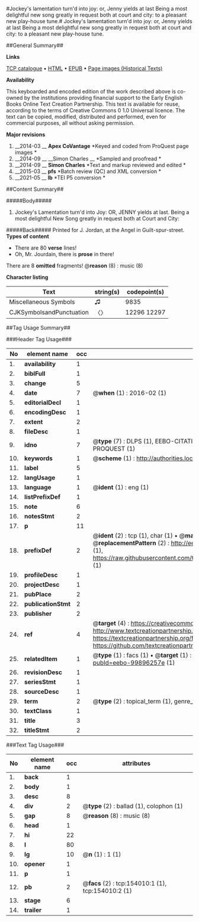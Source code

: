 #Jockey's lamentation turn'd into joy: or, Jenny yields at last Being a most delightful new song greatly in request both at court and city: to a pleasant new play-house tune.#
Jockey's lamentation turn'd into joy: or, Jenny yields at last Being a most delightful new song greatly in request both at court and city: to a pleasant new play-house tune.

##General Summary##

**Links**

[TCP catalogue](http://www.ota.ox.ac.uk/tcp/)  • 
[HTML](http://tei.it.ox.ac.uk/tcp/Texts-HTML/free/A87/A87587.html)  • 
[EPUB](http://tei.it.ox.ac.uk/tcp/Texts-EPUB/free/A87/A87587.epub) • 
[Page images (Historical Texts)](https://historicaltexts.jisc.ac.uk/eebo-99896257e)

**Availability**

This keyboarded and encoded edition of the work described above is co-owned by the
    institutions providing financial support to the Early English Books Online Text Creation
    Partnership. This text is available for reuse, according to the terms of  Creative Commons 0 1.0 Universal
    licence. The text can be copied, modified, distributed and performed, even for commercial
    purposes, all without asking permission.

**Major revisions**

1. __2014-03 __ __Apex CoVantage__ *Keyed and coded from ProQuest page images *
1. __2014-09 __ __Simon Charles __ *Sampled and proofread *
1. __2014-09 __ __Simon Charles__ *Text and markup reviewed and edited *
1. __2015-03 __ __pfs__ *Batch review (QC) and XML conversion *
1. __2021-05 __ __lb__ *TEI P5 conversion *

##Content Summary##

#####Body#####

1. Jockey's Lamentation turn'd into Joy: OR, JENNY yields at last. Being a most delightful New Song greatly in request both at Court and City:

#####Back#####
Printed for J. Jordan, at the Angel in Guilt-spur-street.
**Types of content**

  * There are 80 **verse** lines!
  * Oh, Mr. Jourdain, there is **prose** in there!

There are 8 **omitted** fragments! 
 @__reason__ (8) : music (8)

**Character listing**


|Text|string(s)|codepoint(s)|
|---|---|---|
|Miscellaneous Symbols|♫|9835|
|CJKSymbolsandPunctuation|〈〉|12296 12297|

##Tag Usage Summary##

###Header Tag Usage###

|No|element name|occ|attributes|
|---|---|---|---|
|1.|__availability__|1||
|2.|__biblFull__|1||
|3.|__change__|5||
|4.|__date__|7| @__when__ (1) : 2016-02 (1)|
|5.|__editorialDecl__|1||
|6.|__encodingDesc__|1||
|7.|__extent__|2||
|8.|__fileDesc__|1||
|9.|__idno__|7| @__type__ (7) : DLPS (1), EEBO-CITATION (1), VID (1), EEBO-PROQUEST (1), STC (2), PROQUEST (1)|
|10.|__keywords__|1| @__scheme__ (1) : http://authorities.loc.gov/ (1)|
|11.|__label__|5||
|12.|__langUsage__|1||
|13.|__language__|1| @__ident__ (1) : eng (1)|
|14.|__listPrefixDef__|1||
|15.|__note__|6||
|16.|__notesStmt__|2||
|17.|__p__|11||
|18.|__prefixDef__|2| @__ident__ (2) : tcp (1), char (1)  •  @__matchPattern__ (2) : ([0-9\-]+):([0-9IVX]+) (1), (.+) (1)  •  @__replacementPattern__ (2) : http://eebo.chadwyck.com/downloadtiff?vid=$1&page=$2 (1), https://raw.githubusercontent.com/textcreationpartnership/Texts/master/tcpchars.xml#$1 (1)|
|19.|__profileDesc__|1||
|20.|__projectDesc__|1||
|21.|__pubPlace__|2||
|22.|__publicationStmt__|2||
|23.|__publisher__|2||
|24.|__ref__|4| @__target__ (4) : https://creativecommons.org/publicdomain/zero/1.0/ (1), http://www.textcreationpartnership.org/docs/. (1), https://textcreationpartnership.org/faq/#faq05 (1), https://github.com/textcreationpartnership (1)|
|25.|__relatedItem__|1| @__type__ (1) : facs (1)  •  @__target__ (1) : https://data.historicaltexts.jisc.ac.uk/view?pubId=eebo-99896257e (1)|
|26.|__revisionDesc__|1||
|27.|__seriesStmt__|1||
|28.|__sourceDesc__|1||
|29.|__term__|2| @__type__ (2) : topical_term (1), genre_form (1)|
|30.|__textClass__|1||
|31.|__title__|3||
|32.|__titleStmt__|2||


###Text Tag Usage###

|No|element name|occ|attributes|
|---|---|---|---|
|1.|__back__|1||
|2.|__body__|1||
|3.|__desc__|8||
|4.|__div__|2| @__type__ (2) : ballad (1), colophon (1)|
|5.|__gap__|8| @__reason__ (8) : music (8)|
|6.|__head__|1||
|7.|__hi__|22||
|8.|__l__|80||
|9.|__lg__|10| @__n__ (1) : 1 (1)|
|10.|__opener__|1||
|11.|__p__|1||
|12.|__pb__|2| @__facs__ (2) : tcp:154010:1 (1), tcp:154010:2 (1)|
|13.|__stage__|6||
|14.|__trailer__|1||
